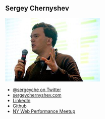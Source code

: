 Sergey Chernyshev
------------------

![](photos/sergey-chernyshev.jpg)

* [@sergeyche on Twitter](https://twitter.com/sergeyche)
* [sergeychernyshev.com](http://www.sergeychernyshev.com)
* [LinkedIn](https://www.linkedin.com/in/sergeychernyshev)
* [Github](https://github.com/sergeychernyshev)
* [NY Web Performance Meetup](http://www.meetup.com/Web-Performance-NY/)
